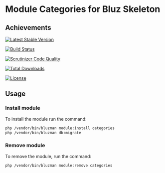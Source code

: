 # Module Categories for Bluz Skeleton
## Achievements

[![Latest Stable Version](https://img.shields.io/packagist/v/bluzphp/module-categories.svg?label=version&style=flat)](https://packagist.org/packages/bluzphp/module-categories)

[![Build Status](https://img.shields.io/travis/bluzphp/module-categories/master.svg?style=flat)](https://travis-ci.org/bluzphp/module-categories)

[![Scrutinizer Code Quality](https://img.shields.io/scrutinizer/g/bluzphp/module-categories.svg?style=flat)](https://scrutinizer-ci.com/g/bluzphp/module-categories/)

[![Total Downloads](https://img.shields.io/packagist/dt/bluzphp/module-categories.svg?style=flat)](https://packagist.org/packages/bluzphp/module-categories)

[![License](https://img.shields.io/packagist/l/bluzphp/module-categories.svg?style=flat)](https://packagist.org/packages/bluzphp/module-categories)

## Usage
### Install module
To install the module run the command:
  
```bash
php /vendor/bin/bluzman module:install categories
php /vendor/bin/bluzman db:migrate
```

### Remove module
To remove the module, run the command:
    
```bash
php /vendor/bin/bluzman module:remove categories
```
